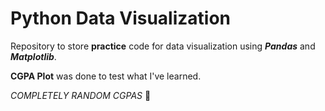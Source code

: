 # Python Data Visualization

Repository to store **practice** code for data visualization using _**Pandas**_ and  _**Matplotlib**_. 

**CGPA Plot** was done to test what I've learned. 

_COMPLETELY RANDOM CGPAS_ :eyes:

